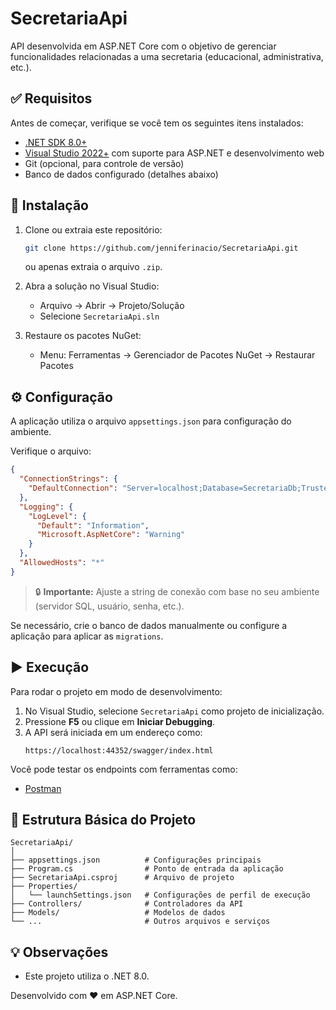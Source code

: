 
# SecretariaApi

API desenvolvida em ASP.NET Core com o objetivo de gerenciar funcionalidades relacionadas a uma secretaria (educacional, administrativa, etc.).

## ✅ Requisitos

Antes de começar, verifique se você tem os seguintes itens instalados:

- [.NET SDK 8.0+](https://dotnet.microsoft.com/download)
- [Visual Studio 2022+](https://visualstudio.microsoft.com/pt-br/) com suporte para ASP.NET e desenvolvimento web
- Git (opcional, para controle de versão)
- Banco de dados configurado (detalhes abaixo)

## 🚀 Instalação

1. Clone ou extraia este repositório:
   ```bash
   git clone https://github.com/jenniferinacio/SecretariaApi.git
   ```
   ou apenas extraia o arquivo `.zip`.

2. Abra a solução no Visual Studio:
   - Arquivo → Abrir → Projeto/Solução
   - Selecione `SecretariaApi.sln`

3. Restaure os pacotes NuGet:
   - Menu: Ferramentas → Gerenciador de Pacotes NuGet → Restaurar Pacotes

## ⚙️ Configuração

A aplicação utiliza o arquivo `appsettings.json` para configuração do ambiente.

Verifique o arquivo:
```json
{
  "ConnectionStrings": {
    "DefaultConnection": "Server=localhost;Database=SecretariaDb;Trusted_Connection=True;"
  },
  "Logging": {
    "LogLevel": {
      "Default": "Information",
      "Microsoft.AspNetCore": "Warning"
    }
  },
  "AllowedHosts": "*"
}
```

> 🔒 **Importante:** Ajuste a string de conexão com base no seu ambiente (servidor SQL, usuário, senha, etc.).

Se necessário, crie o banco de dados manualmente ou configure a aplicação para aplicar as `migrations`.

## ▶️ Execução

Para rodar o projeto em modo de desenvolvimento:

1. No Visual Studio, selecione `SecretariaApi` como projeto de inicialização.
2. Pressione **F5** ou clique em **Iniciar Debugging**.
3. A API será iniciada em um endereço como:
   ```
   https://localhost:44352/swagger/index.html
   ```

Você pode testar os endpoints com ferramentas como:

- [Postman](https://www.postman.com/)

## 📁 Estrutura Básica do Projeto

```
SecretariaApi/
│
├── appsettings.json          # Configurações principais
├── Program.cs                # Ponto de entrada da aplicação
├── SecretariaApi.csproj      # Arquivo de projeto
├── Properties/
│   └── launchSettings.json   # Configurações de perfil de execução
├── Controllers/              # Controladores da API
├── Models/                   # Modelos de dados
└── ...                       # Outros arquivos e serviços
```

## 💡 Observações

- Este projeto utiliza o .NET 8.0.

Desenvolvido com ❤️ em ASP.NET Core.
